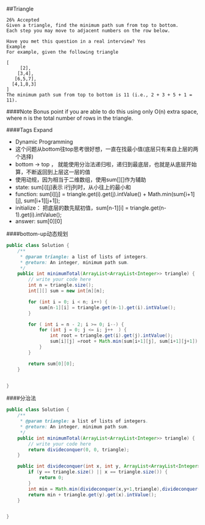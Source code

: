 ##Triangle

	26% Accepted
	Given a triangle, find the minimum path sum from top to bottom.
    Each step you may move to adjacent numbers on the row below.

	Have you met this question in a real interview? Yes
	Example
	For example, given the following triangle

	[
	     [2],
	    [3,4],
	   [6,5,7],
	  [4,1,8,3]
	]
	The minimum path sum from top to bottom is 11 (i.e., 2 + 3 + 5 + 1 = 11).

####Note
Bonus point if you are able to do this using only O(n) extra space, where n is the total number of rows in the triangle.

####Tags Expand
- Dynamic Programming
- 这个问题从bottom往top思考很好想，一直在找最小值(底层只有来自上层的两个选择)
- bottom -> top ， 就能使用分治法递归啦，递归到最底层，也就是从底层开始算，不断返回到上层这一层的值
- 使用动规，因为相当于二维数组，使用sum[][]作为辅助
- state: sum[i][j]表示 i行j列时，从小往上的最小和
- function: sum[i][j] = triangle.get(i).get(j).intValue() + Math.min(sum[i+1][j], sum[i+1][j+1]);
- initialize： 把底层的数先赋初值，sum[n-1][i] = triangle.get(n-1).get(i).intValue();
- answer: sum[0][0]


####bottom-up动态规划
```java
public class Solution {
    /**
     * @param triangle: a list of lists of integers.
     * @return: An integer, minimum path sum.
     */
    public int minimumTotal(ArrayList<ArrayList<Integer>> triangle) {
        // write your code here
        int n = triangle.size();
        int[][] sum = new int[n][n];

        for (int i = 0; i < n; i++) {
            sum[n-1][i] = triangle.get(n-1).get(i).intValue();
        }

        for ( int i = n - 2; i >= 0; i--) {
            for (int j = 0; j <= i; j++  ) {
                int root = triangle.get(i).get(j).intValue();
                sum[i][j] =root + Math.min(sum[i+1][j], sum[i+1][j+1]);
            }
        }

        return sum[0][0];
    }


}

```

####分治法
```java
public class Solution {
    /**
     * @param triangle: a list of lists of integers.
     * @return: An integer, minimum path sum.
     */
    public int minimumTotal(ArrayList<ArrayList<Integer>> triangle) {
        // write your code here
        return divideconquer(0, 0, triangle);
    }

    public int divideconquer(int x, int y, ArrayList<ArrayList<Integer>> triangle){
        if (y == triangle.size() || x == triangle.size()) {
            return 0;
        }
        int min = Math.min(divideconquer(x,y+1,triangle),divideconquer(x+1,y+1,triangle));
        return min + triangle.get(y).get(x).intValue();
    }


}
```
